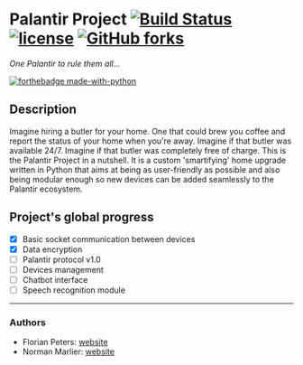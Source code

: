# Palantir Project [![Build Status](https://travis-ci.org/flopeters1337/Palantir-project.svg?branch=master)](https://travis-ci.org/flopeters1337/Palantir-project) [![license](https://img.shields.io/github/license/flopeters1337/Palantir-project.svg)](https://github.com/flopeters1337/Palantir-project/blob/master/LICENSE) [![GitHub forks](https://img.shields.io/github/stars/flopeters1337/Palantir-project.svg?style=social&label=Stars)](https://github.com/flopeters1337/Palantir-project)
<i>One Palantir to rule them all...</i>

[![forthebadge made-with-python](http://ForTheBadge.com/images/badges/made-with-python.svg)](https://www.python.org/)

## Description
Imagine hiring a butler for your home. One that could brew you coffee and report the status of your home when you're away.
Imagine if that butler was available 24/7. Imagine if that butler was completely free of charge.
This is the Palantir Project in a nutshell. It is a custom 'smartifying' home upgrade written in Python 
that aims at being as user-friendly as possible and also being modular enough so new devices can be added seamlessly 
to the Palantir ecosystem.


## Project's global progress
- [x] Basic socket communication between devices
- [x] Data encryption
- [ ] Palantir protocol v1.0
- [ ] Devices management
- [ ] Chatbot interface
- [ ] Speech recognition module

---
### Authors
* Florian Peters: [website](https://flopeters1337.github.io)
* Norman Marlier: [website](https://NormanMarlier.github.io)
